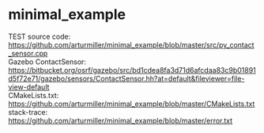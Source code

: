 # minimal_example
TEST
source code: https://github.com/arturmiller/minimal_example/blob/master/src/py_contact_sensor.cpp  
Gazebo ContactSensor: https://bitbucket.org/osrf/gazebo/src/bd1cdea8fa3d71d6afcdaa83c9b01891d5f72e71/gazebo/sensors/ContactSensor.hh?at=default&fileviewer=file-view-default  
CMakeLists.txt: https://github.com/arturmiller/minimal_example/blob/master/CMakeLists.txt  
stack-trace: https://github.com/arturmiller/minimal_example/blob/master/error.txt
